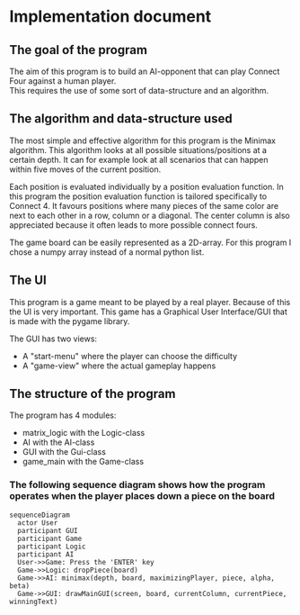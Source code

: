 # Implementation document

## The goal of the program

The aim of this program is to build an AI-opponent that can play Connect Four against a human player.
<br/>
This requires the use of some sort of data-structure and an algorithm.

## The algorithm and data-structure used

The most simple and effective algorithm for this program is the Minimax algorithm.
This algorithm looks at all possible situations/positions at a certain depth. 
It can for example look at all scenarios that can happen within five moves of the current position.

Each position is evaluated individually by a position evaluation function. In this program the position evaluation function is tailored specifically to Connect 4. 
It favours positions where many pieces of the same color are next to each other in a row, column or a diagonal. The center column is also appreciated because it often leads to
more possible connect fours.

The game board can be easily represented as a 2D-array. For this program I chose a numpy array instead of a normal python list.

## The UI

This program is a game meant to be played by a real player. Because of this the UI is very important. This game has a Graphical User Interface/GUI that is made with the pygame library.

The GUI has two views: 
- A "start-menu" where the player can choose the difficulty
- A "game-view" where the actual gameplay happens

## The structure of the program

The program has 4 modules:
- matrix_logic with the Logic-class
- AI with the AI-class
- GUI with the Gui-class
- game_main with the Game-class

### The following sequence diagram shows how the program operates when the player places down a piece on the board

```mermaid
sequenceDiagram
  actor User
  participant GUI
  participant Game
  participant Logic
  participant AI
  User->>Game: Press the 'ENTER' key
  Game->>Logic: dropPiece(board)
  Game->>AI: minimax(depth, board, maximizingPlayer, piece, alpha, beta)
  Game->>GUI: drawMainGUI(screen, board, currentColumn, currentPiece, winningText)
  ```

